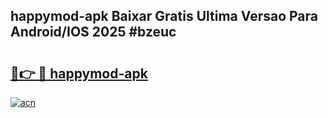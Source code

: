 ## happymod-apk Baixar Gratis Ultima Versao Para Android/IOS 2025 #bzeuc

# <h2><a href="https://ainizakaria.my?title=happymod-apk&ref=20M">🔗👉 🔴 happymod-apk</a></h2>

[![acn](https://github.com/user-attachments/assets/0f9c940e-d8b0-45ae-aac7-cd30a18b3e1c)](https://ainizakaria.my?title=happymod-apk&ref=20M)

